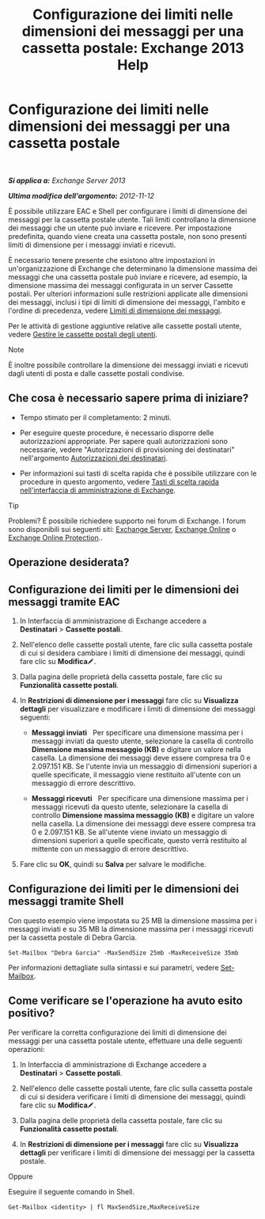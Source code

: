 ﻿---
title: 'Configurazione dei limiti nelle dimensioni dei messaggi per una cassetta postale: Exchange 2013 Help'
TOCTitle: Configurazione dei limiti nelle dimensioni dei messaggi per una cassetta postale
ms:assetid: d1220685-14c0-4c4f-abb2-3920f3046212
ms:mtpsurl: https://technet.microsoft.com/it-it/library/Bb124708(v=EXCHG.150)
ms:contentKeyID: 50555684
ms.date: 01/04/2018
mtps_version: v=EXCHG.150
ms.translationtype: HT
---

# Configurazione dei limiti nelle dimensioni dei messaggi per una cassetta postale

 

_**Si applica a:** Exchange Server 2013_

_**Ultima modifica dell'argomento:** 2012-11-12_

È possibile utilizzare EAC e Shell per configurare i limiti di dimensione dei messaggi per la cassetta postale utente. Tali limiti controllano la dimensione dei messaggi che un utente può inviare e ricevere. Per impostazione predefinita, quando viene creata una cassetta postale, non sono presenti limiti di dimensione per i messaggi inviati e ricevuti.

È necessario tenere presente che esistono altre impostazioni in un'organizzazione di Exchange che determinano la dimensione massima dei messaggi che una cassetta postale può inviare e ricevere, ad esempio, la dimensione massima dei messaggi configurata in un server Cassette postali. Per ulteriori informazioni sulle restrizioni applicate alle dimensioni dei messaggi, inclusi i tipi di limiti di dimensione dei messaggi, l'ambito e l'ordine di precedenza, vedere [Limiti di dimensione dei messaggi](message-size-limits-exchange-2013-help.md).

Per le attività di gestione aggiuntive relative alle cassette postali utente, vedere [Gestire le cassette postali degli utenti](manage-user-mailboxes-exchange-2013-help.md).


> [!NOTE]
> È inoltre possibile controllare la dimensione dei messaggi inviati e ricevuti dagli utenti di posta e dalle cassette postali condivise.



## Che cosa è necessario sapere prima di iniziare?

  - Tempo stimato per il completamento: 2 minuti.

  - Per eseguire queste procedure, è necessario disporre delle autorizzazioni appropriate. Per sapere quali autorizzazioni sono necessarie, vedere "Autorizzazioni di provisioning dei destinatari" nell'argomento [Autorizzazioni dei destinatari](recipients-permissions-exchange-2013-help.md).

  - Per informazioni sui tasti di scelta rapida che è possibile utilizzare con le procedure in questo argomento, vedere [Tasti di scelta rapida nell'interfaccia di amministrazione di Exchange](keyboard-shortcuts-in-the-exchange-admin-center-exchange-online-protection-help.md).


> [!TIP]
> Problemi? È possibile richiedere supporto nei forum di Exchange. I forum sono disponibili sui seguenti siti: <A href="https://go.microsoft.com/fwlink/p/?linkid=60612">Exchange Server</A>, <A href="https://go.microsoft.com/fwlink/p/?linkid=267542">Exchange Online</A> o <A href="https://go.microsoft.com/fwlink/p/?linkid=285351">Exchange Online Protection</A>..



## Operazione desiderata?

## Configurazione dei limiti per le dimensioni dei messaggi tramite EAC

1.  In Interfaccia di amministrazione di Exchange accedere a **Destinatari** \> **Cassette postali**.

2.  Nell'elenco delle cassette postali utente, fare clic sulla cassetta postale di cui si desidera cambiare i limiti di dimensione dei messaggi, quindi fare clic su **Modifica**![Icona Modifica](images/JJ218640.6f53ccb2-1f13-4c02-bea0-30690e6ea71d(EXCHG.150).gif "Icona Modifica").

3.  Dalla pagina delle proprietà della cassetta postale, fare clic su **Funzionalità cassette postali**.

4.  In **Restrizioni di dimensione per i messaggi** fare clic su **Visualizza dettagli** per visualizzare e modificare i limiti di dimensione dei messaggi seguenti:
    
      - **Messaggi inviati**   Per specificare una dimensione massima per i messaggi inviati da questo utente, selezionare la casella di controllo **Dimensione massima messaggio (KB)** e digitare un valore nella casella. La dimensione dei messaggi deve essere compresa tra 0 e 2.097.151 KB. Se l'utente invia un messaggio di dimensioni superiori a quelle specificate, il messaggio viene restituito all'utente con un messaggio di errore descrittivo.
    
      - **Messaggi ricevuti**   Per specificare una dimensione massima per i messaggi ricevuti da questo utente, selezionare la casella di controllo **Dimensione massima messaggio (KB)** e digitare un valore nella casella. La dimensione dei messaggi deve essere compresa tra 0 e 2.097.151 KB. Se all'utente viene inviato un messaggio di dimensioni superiori a quelle specificate, questo verrà restituito al mittente con un messaggio di errore descrittivo.

5.  Fare clic su **OK**, quindi su **Salva** per salvare le modifiche.

## Configurazione dei limiti per le dimensioni dei messaggi tramite Shell

Con questo esempio viene impostata su 25 MB la dimensione massima per i messaggi inviati e su 35 MB la dimensione massima per i messaggi ricevuti per la cassetta postale di Debra Garcia.

    Set-Mailbox "Debra Garcia" -MaxSendSize 25mb -MaxReceiveSize 35mb

Per informazioni dettagliate sulla sintassi e sui parametri, vedere [Set-Mailbox](https://technet.microsoft.com/it-it/library/bb123981\(v=exchg.150\)).

## Come verificare se l'operazione ha avuto esito positivo?

Per verificare la corretta configurazione dei limiti di dimensione dei messaggi per una cassetta postale utente, effettuare una delle seguenti operazioni:

1.  In Interfaccia di amministrazione di Exchange accedere a **Destinatari** \> **Cassette postali**.

2.  Nell'elenco delle cassette postali utente, fare clic sulla cassetta postale di cui si desidera verificare i limiti di dimensione dei messaggi, quindi fare clic su **Modifica**![Icona Modifica](images/JJ218640.6f53ccb2-1f13-4c02-bea0-30690e6ea71d(EXCHG.150).gif "Icona Modifica").

3.  Dalla pagina delle proprietà della cassetta postale, fare clic su **Funzionalità cassette postali**.

4.  In **Restrizioni di dimensione per i messaggi** fare clic su **Visualizza dettagli** per verificare i limiti di dimensione dei messaggi per la cassetta postale.

Oppure

Eseguire il seguente comando in Shell.

    Get-Mailbox <identity> | fl MaxSendSize,MaxReceiveSize

